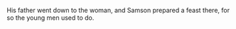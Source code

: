 His father went down to the woman, and Samson prepared a feast there, for so the young men used to do.
